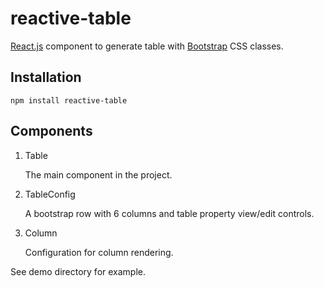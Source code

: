 # reactive-table

[React.js](http://facebook.github.io/react/) component to generate table with [Bootstrap](http://getbootstrap.com) CSS classes.

## Installation

    npm install reactive-table

## Components

1. Table

    The main component in the project.

2. TableConfig

    A bootstrap row with 6 columns and table property view/edit controls.

3. Column

	Configuration for column rendering.


See demo directory for example.
